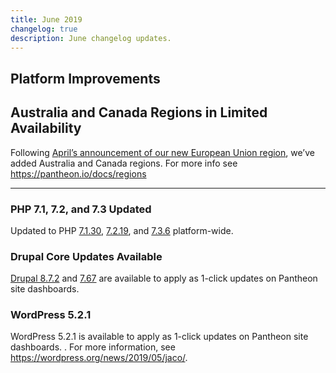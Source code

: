 ```yaml
---
title: June 2019
changelog: true
description: June changelog updates.
---
```


## Platform Improvements

## Australia and Canada Regions in Limited Availability
Following [April’s announcement of our new European Union region](https://pantheon.io/blog/announcing-european-region-limited-availability), we’ve added Australia and Canada regions. For more info see https://pantheon.io/docs/regions

---

### PHP 7.1, 7.2, and 7.3 Updated
Updated to PHP [7.1.30](https://www.php.net/ChangeLog-7.php#7.1.30), [7.2.19](https://www.php.net/ChangeLog-7.php#7.2.19), and [7.3.6](https://www.php.net/ChangeLog-7.php#7.3.6) platform-wide.


### Drupal Core Updates Available
[Drupal 8.7.2](https://www.drupal.org/project/drupal/releases/8.7.2) and [7.67](https://www.drupal.org/project/drupal/releases/7.67) are available to apply as 1-click updates on Pantheon site dashboards. 

### WordPress 5.2.1
WordPress 5.2.1  is available to apply as 1-click updates on Pantheon site dashboards. . For more information, see <https://wordpress.org/news/2019/05/jaco/>.

